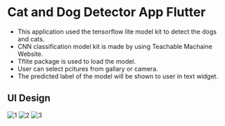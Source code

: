 # Cat and Dog Detector App Flutter

- This application used the tensorflow lite model kit to detect the dogs and cats. 
- CNN classification model kit is made by using Teachable Machaine Website.
- Tflite package is used to load the model.
- User can select pcitures from gallary or camera.
- The predicted label of the model will be shown to user in text widget.

## UI Design 

![1](https://github.com/offfahad/cat-vs-dog-detector-app-flutter/assets/19569802/e55e14dc-a800-4c7e-9b9a-f897809c2b1f)
![2](https://github.com/offfahad/cat-vs-dog-detector-app-flutter/assets/19569802/2fb0c35b-7f0a-4bd4-ba95-6110a7f1c68d)
![3](https://github.com/offfahad/cat-vs-dog-detector-app-flutter/assets/19569802/b792f9cf-6303-4a03-9b09-afd3345b15eb)
